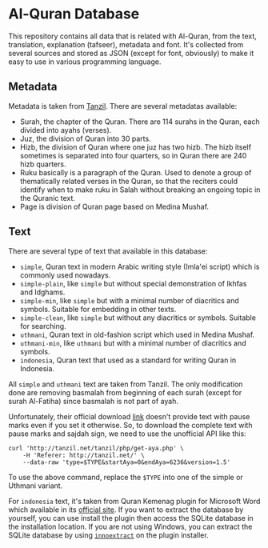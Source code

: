 # Al-Quran Database

This repository contains all data that is related with Al-Quran, from the text, translation, explanation
(tafseer), metadata and font. It's collected from several sources and stored as JSON (except for font,
obviously) to make it easy to use in various programming language.

## Metadata

Metadata is taken from [Tanzil][tanzil-meta]. There are several metadatas available:

- Surah, the chapter of the Quran. There are 114 surahs in the Quran, each divided into ayahs (verses).
- Juz, the division of Quran into 30 parts.
- Hizb, the division of Quran where one juz has two hizb. The hizb itself sometimes is separated into four 
  quarters, so in Quran there are 240 hizb quarters.
- Ruku basically is a paragraph of the Quran. Used to denote a group of thematically related verses in the
  Quran, so that the reciters could identify when to make ruku in Salah without breaking an ongoing topic
  in the Quranic text.
- Page is division of Quran page based on Medina Mushaf.

## Text

There are several type of text that available in this database:

- `simple`, Quran text in modern Arabic writing style (Imla'ei script) which is commonly used nowadays.
- `simple-plain`, like `simple` but without special demonstration of Ikhfas and Idghams.
- `simple-min`, like `simple` but with a minimal number of diacritics and symbols. Suitable for
   embedding in other texts.
- `simple-clean`, like `simple` but without any diacritics or symbols. Suitable for searching.
- `uthmani`, Quran text in old-fashion script which used in Medina Mushaf.
- `uthmani-min`, like `uthmani` but with a minimal number of diacritics and symbols.
- `indonesia`, Quran text that used as a standard for writing Quran in Indonesia.

All `simple` and `uthmani` text are taken from Tanzil. The only modification done are removing basmalah
from beginning of each surah (except for surah Al-Fatiha) since basmalah is not part of ayah.

Unfortunately, their official download [link][tanzil-download] doesn't provide text with pause marks even
if you set it otherwise. So, to download the complete text with pause marks and sajdah sign, we need to
use the unofficial API like this:

```
curl 'http://tanzil.net/tanzil/php/get-aya.php' \
	-H 'Referer: http://tanzil.net/' \
	--data-raw 'type=$TYPE&startAya=0&endAya=6236&version=1.5'
```

To use the above command, replace the `$TYPE` into one of the simple or Uthmani variant.

For `indonesia` text, it's taken from Quran Kemenag plugin for Microsoft Word which available in its
[official site][kemenag-quran]. If you want to extract the database by yourself, you can use install the
plugin then access the SQLite database in the installation location. If you are not using Windows, you can
extract the SQLite database by using [`innoextract`][innoextract] on the plugin installer.

[tanzil-meta]: http://tanzil.net/docs/quran_metadata
[tanzil-download]: http://tanzil.net/pub/download/download.htm
[kemenag-quran]: https://lajnah.kemenag.go.id/unduhan/category/1-qkiw
[innoextract]: https://constexpr.org/innoextract/